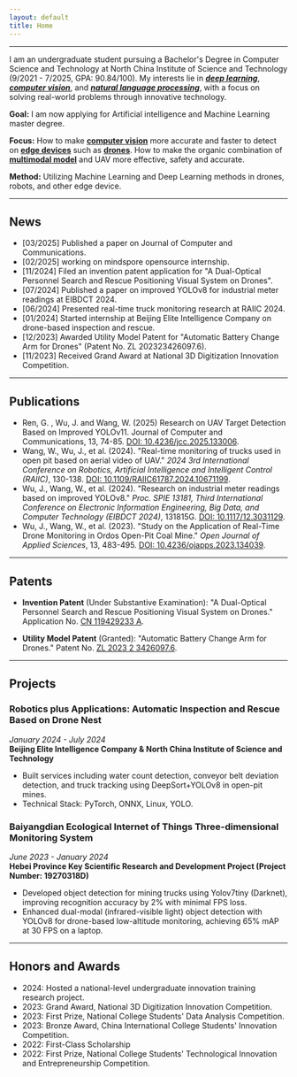 ```yaml
---
layout: default
title: Home
---
```

---
I am an undergraduate student pursuing a Bachelor's Degree in Computer Science and Technology at North China Institute of Science and Technology (9/2021 - 7/2025, GPA: 90.84/100). My interests lie in ***<u>deep learning</u>***, ***<u>computer vision</u>***, and ***<u>natural language processing</u>***, with a focus on solving real-world problems through innovative technology.

**Goal:** I am now applying for Artificial intelligence and Machine Learning master degree.

**Focus:**  How to make **<u>computer vision</u>** more accurate and faster to detect on **<u>edge devices</u>** such as **<u>drones</u>**. How to make the organic combination of **<u>multimodal model</u>** and UAV more effective, safety and accurate.

**Method:** Utilizing Machine Learning and Deep Learning methods in drones, robots, and other edge device.

---
## News
- [03/2025] Published a paper on Journal of Computer and Communications.
- [02/2025] working on mindspore opensource internship.
- [11/2024] Filed an invention patent application for "A Dual-Optical Personnel Search and Rescue Positioning Visual System on Drones".
- [07/2024] Published a paper on improved YOLOv8 for industrial meter readings at EIBDCT 2024.
- [06/2024] Presented real-time truck monitoring research at RAIIC 2024.
- [01/2024] Started internship at Beijing Elite Intelligence Company on drone-based inspection and rescue.
- [12/2023] Awarded Utility Model Patent for "Automatic Battery Change Arm for Drones" (Patent No. ZL 202323426097.6).
- [11/2023] Received Grand Award at National 3D Digitization Innovation Competition.
---

## Publications
- Ren, G. , Wu, J. and Wang, W. (2025) Research on UAV Target Detection Based on Improved YOLOv11. Journal of Computer and Communications, 13, 74-85. [DOI: 10.4236/jcc.2025.133006](https://doi.org/10.4236/jcc.2025.133006).
- Wang, W., Wu, J., et al. (2024). "Real-time monitoring of trucks used in open pit based on aerial video of UAV." *2024 3rd International Conference on Robotics, Artificial Intelligence and Intelligent Control (RAIIC)*, 130-138. [DOI: 10.1109/RAIIC61787.2024.10671199](https://doi.org/10.1109/RAIIC61787.2024.10671199).  
- Wu, J., Wang, W., et al. (2024). "Research on industrial meter readings based on improved YOLOv8." *Proc. SPIE 13181, Third International Conference on Electronic Information Engineering, Big Data, and Computer Technology (EIBDCT 2024)*, 131815G. [DOI: 10.1117/12.3031129](https://doi.org/10.1117/12.3031129).
- Wu, J., Wang, W., et al. (2023). "Study on the Application of Real-Time Drone Monitoring in Ordos Open-Pit Coal Mine." *Open Journal of Applied Sciences*, 13, 483-495. [DOI: 10.4236/ojapps.2023.134039](https://doi.org/10.4236/ojapps.2023.134039).  

---

## Patents

- **Invention Patent** (Under Substantive Examination): "A Dual-Optical Personnel Search and Rescue Positioning Visual System on Drones." Application No. [CN 119429233 A](https://worldwide.espacenet.com/publicationDetails/biblio?CC=CN&NR=119429233A&KC=A&FT=D).

- **Utility Model Patent** (Granted): "Automatic Battery Change Arm for Drones." Patent No. [ZL 2023 2 3426097.6](https://worldwide.espacenet.com/publicationDetails/biblio?CC=CN&NR=221214664U&KC=U&FT=D).


---

## Projects

### Robotics plus Applications: Automatic Inspection and Rescue Based on Drone Nest  

*January 2024 - July 2024*  
**Beijing Elite Intelligence Company & North China Institute of Science and Technology**  

- Built services including water count detection, conveyor belt deviation detection, and truck tracking using DeepSort+YOLOv8 in open-pit mines.  
- Technical Stack: PyTorch, ONNX, Linux, YOLO.

### Baiyangdian Ecological Internet of Things Three-dimensional Monitoring System  
*June 2023 - January 2024*  
**Hebei Province Key Scientific Research and Development Project (Project Number: 19270318D)**  
- Developed object detection for mining trucks using Yolov7tiny (Darknet), improving recognition accuracy by 2% with minimal FPS loss.  
- Enhanced dual-modal (infrared-visible light) object detection with YOLOv8 for drone-based low-altitude monitoring, achieving 65% mAP at 30 FPS on a laptop.

---

## Honors and Awards
- 2024: Hosted a national-level undergraduate innovation training research project.  
- 2023: Grand Award, National 3D Digitization Innovation Competition.  
- 2023: First Prize, National College Students' Data Analysis Competition.  
- 2023: Bronze Award, China International College Students' Innovation Competition.
- 2022: First-Class Scholarship
- 2022: First Prize, National College Students' Technological Innovation and Entrepreneurship Competition.
